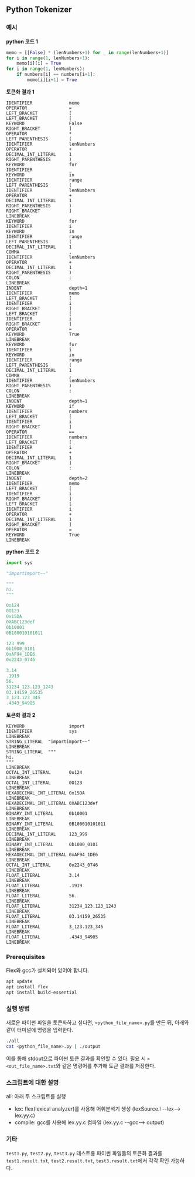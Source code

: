 ## Python Tokenizer

### 예시

**python 코드 1**

```python
memo = [[False] * (lenNumbers+1) for _ in range(lenNumbers+1)]
for i in range(1, lenNumbers+1):
    memo[i][i] = True
for i in range(1, lenNumbers):
    if numbers[i] == numbers[i+1]:
        memo[i][i+1] = True
```

**토큰화 결과 1**

```
IDENTIFIER              memo
OPERATOR                =
LEFT_BRACKET            [
LEFT_BRACKET            [
KEYWORD                 False
RIGHT_BRACKET           ]
OPERATOR                *
LEFT_PARENTHESIS        (
IDENTIFIER              lenNumbers
OPERATOR                +
DECIMAL_INT_LITERAL     1
RIGHT_PARENTHESIS       )
KEYWORD                 for
IDENTIFIER              _
KEYWORD                 in
IDENTIFIER              range
LEFT_PARENTHESIS        (
IDENTIFIER              lenNumbers
OPERATOR                +
DECIMAL_INT_LITERAL     1
RIGHT_PARENTHESIS       )
RIGHT_BRACKET           ]
LINEBREAK
KEYWORD                 for
IDENTIFIER              i
KEYWORD                 in
IDENTIFIER              range
LEFT_PARENTHESIS        (
DECIMAL_INT_LITERAL     1
COMMA                   ,
IDENTIFIER              lenNumbers
OPERATOR                +
DECIMAL_INT_LITERAL     1
RIGHT_PARENTHESIS       )
COLON                   :
LINEBREAK
INDENT                  depth=1
IDENTIFIER              memo
LEFT_BRACKET            [
IDENTIFIER              i
RIGHT_BRACKET           ]
LEFT_BRACKET            [
IDENTIFIER              i
RIGHT_BRACKET           ]
OPERATOR                =
KEYWORD                 True
LINEBREAK
KEYWORD                 for
IDENTIFIER              i
KEYWORD                 in
IDENTIFIER              range
LEFT_PARENTHESIS        (
DECIMAL_INT_LITERAL     1
COMMA                   ,
IDENTIFIER              lenNumbers
RIGHT_PARENTHESIS       )
COLON                   :
LINEBREAK
INDENT                  depth=1
KEYWORD                 if
IDENTIFIER              numbers
LEFT_BRACKET            [
IDENTIFIER              i
RIGHT_BRACKET           ]
OPERATOR                ==
IDENTIFIER              numbers
LEFT_BRACKET            [
IDENTIFIER              i
OPERATOR                +
DECIMAL_INT_LITERAL     1
RIGHT_BRACKET           ]
COLON                   :
LINEBREAK
INDENT                  depth=2
IDENTIFIER              memo
LEFT_BRACKET            [
IDENTIFIER              i
RIGHT_BRACKET           ]
LEFT_BRACKET            [
IDENTIFIER              i
OPERATOR                +
DECIMAL_INT_LITERAL     1
RIGHT_BRACKET           ]
OPERATOR                =
KEYWORD                 True
LINEBREAK
```

**python 코드 2**

```python
import sys

"importimport~~"

""" 
hi. 
"""

0o124
0O123
0x15DA
0XABC123def
0b10001
0B100010101011

123_999
0b1000_0101
0xAF94_1DE6
0o2243_0746

3.14
.1919
56.
31234_123.123_1243
03.14159_26535
3_123.123_345
.4343_94985
```

**토큰화 결과 2**

```
KEYWORD                 import
IDENTIFIER              sys
LINEBREAK
STRING_LITERAL  "importimport~~"
LINEBREAK
STRING_LITERAL  """ 
hi. 
"""
LINEBREAK
OCTAL_INT_LITERAL       0o124
LINEBREAK
OCTAL_INT_LITERAL       0O123
LINEBREAK
HEXADECIMAL_INT_LITERAL 0x15DA
LINEBREAK
HEXADECIMAL_INT_LITERAL 0XABC123def
LINEBREAK
BINARY_INT_LITERAL      0b10001
LINEBREAK
BINARY_INT_LITERAL      0B100010101011
LINEBREAK
DECIMAL_INT_LITERAL     123_999
LINEBREAK
BINARY_INT_LITERAL      0b1000_0101
LINEBREAK
HEXADECIMAL_INT_LITERAL 0xAF94_1DE6
LINEBREAK
OCTAL_INT_LITERAL       0o2243_0746
LINEBREAK
FLOAT_LITERAL           3.14
LINEBREAK
FLOAT_LITERAL           .1919
LINEBREAK
FLOAT_LITERAL           56.
LINEBREAK
FLOAT_LITERAL           31234_123.123_1243
LINEBREAK
FLOAT_LITERAL           03.14159_26535
LINEBREAK
FLOAT_LITERAL           3_123.123_345
LINEBREAK
FLOAT_LITERAL           .4343_94985
LINEBREAK
```

### Prerequisites

Flex와 gcc가 설치되어 있어야 합니다.

```bash
apt update
apt install flex
apt install build-essential
```

### 실행 방법

새로운 파이썬 파일을 토큰화하고 싶다면, `<python_file_name>.py`를 만든 뒤, 아래와 같이 터미널에 명령을 입력한다.

```bash
./all
cat <python_file_name>.py | ./output
```

이를 통해 stdout으로 파이썬 토큰 결과를 확인할 수 있다. 필요 시 `> <out_file_name>.txt`와 같은 명령어를 추가해 토큰 결과를 저장한다.

### 스크립트에 대한 설명

all: 아래 두 스크립트를 실행

- lex: flex(lexical analyzer)를 사용해 어휘분석기 생성 (lexSource.l --lex-->  lex.yy.c)
- compile: gcc를 사용해 lex.yy.c 컴파일 (lex.yy.c --gcc--> output)

### 기타

`test1.py`, `test2.py`, `test3.py` 테스트용 파이썬 파일들의 토큰화 결과를 `test1.result.txt`, `test2.result.txt`, `test3.result.txt`에서 각각 확인 가능하다.
